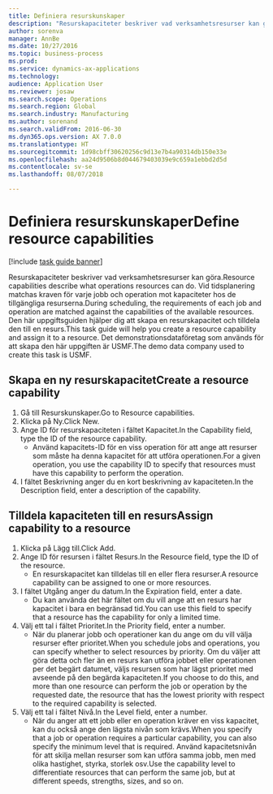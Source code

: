 ```yaml
--- 
title: Definiera resurskunskaper
description: "Resurskapaciteter beskriver vad verksamhetsresurser kan göra."
author: sorenva
manager: AnnBe
ms.date: 10/27/2016
ms.topic: business-process
ms.prod: 
ms.service: dynamics-ax-applications
ms.technology: 
audience: Application User
ms.reviewer: josaw
ms.search.scope: Operations
ms.search.region: Global
ms.search.industry: Manufacturing
ms.author: sorenand
ms.search.validFrom: 2016-06-30
ms.dyn365.ops.version: AX 7.0.0
ms.translationtype: HT
ms.sourcegitcommit: 1d98cbff30620256c9d13e7b4a90314db150e33e
ms.openlocfilehash: aa24d9506b8d044679403039e9c659a1ebbd2d5d
ms.contentlocale: sv-se
ms.lasthandoff: 08/07/2018

---
```

# <a name="define-resource-capabilities"></a><span data-ttu-id="d1b03-103">Definiera resurskunskaper</span><span class="sxs-lookup"><span data-stu-id="d1b03-103">Define resource capabilities</span></span>

[!include [task guide banner](../../includes/task-guide-banner.md)]

<span data-ttu-id="d1b03-104">Resurskapaciteter beskriver vad verksamhetsresurser kan göra.</span><span class="sxs-lookup"><span data-stu-id="d1b03-104">Resource capabilities describe what operations resources can do.</span></span> <span data-ttu-id="d1b03-105">Vid tidsplanering matchas kraven för varje jobb och operation mot kapaciteter hos de tillgängliga resurserna.</span><span class="sxs-lookup"><span data-stu-id="d1b03-105">During scheduling, the requirements of each job and operation are matched against the capabilities of the available resources.</span></span> <span data-ttu-id="d1b03-106">Den här uppgiftsguiden hjälper dig att skapa en resurskapacitet och tilldela den till en resurs.</span><span class="sxs-lookup"><span data-stu-id="d1b03-106">This task guide will help you create a resource capability and assign it to a resource.</span></span> <span data-ttu-id="d1b03-107">Det demonstrationsdataföretag som används för att skapa den här uppgiften är USMF.</span><span class="sxs-lookup"><span data-stu-id="d1b03-107">The demo data company used to create this task is USMF.</span></span>


## <a name="create-a-resource-capability"></a><span data-ttu-id="d1b03-108">Skapa en ny resurskapacitet</span><span class="sxs-lookup"><span data-stu-id="d1b03-108">Create a resource capability</span></span>
1. <span data-ttu-id="d1b03-109">Gå till Resurskunskaper.</span><span class="sxs-lookup"><span data-stu-id="d1b03-109">Go to Resource capabilities.</span></span>
2. <span data-ttu-id="d1b03-110">Klicka på Ny.</span><span class="sxs-lookup"><span data-stu-id="d1b03-110">Click New.</span></span>
3. <span data-ttu-id="d1b03-111">Ange ID för resurskapaciteten i fältet Kapacitet.</span><span class="sxs-lookup"><span data-stu-id="d1b03-111">In the Capability field, type the ID of the resource capability.</span></span>
    * <span data-ttu-id="d1b03-112">Använd kapacitets-ID för en viss operation för att ange att resurser som måste ha denna kapacitet för att utföra operationen.</span><span class="sxs-lookup"><span data-stu-id="d1b03-112">For a given operation, you use the capability ID to specify that resources must have this capability to perform the operation.</span></span>  
4. <span data-ttu-id="d1b03-113">I fältet Beskrivning anger du en kort beskrivning av kapaciteten.</span><span class="sxs-lookup"><span data-stu-id="d1b03-113">In the Description field, enter a description of the capability.</span></span>

## <a name="assign-capability-to-a-resource"></a><span data-ttu-id="d1b03-114">Tilldela kapaciteten till en resurs</span><span class="sxs-lookup"><span data-stu-id="d1b03-114">Assign capability to a resource</span></span>
1. <span data-ttu-id="d1b03-115">Klicka på Lägg till.</span><span class="sxs-lookup"><span data-stu-id="d1b03-115">Click Add.</span></span>
2. <span data-ttu-id="d1b03-116">Ange ID för resursen i fältet Resurs.</span><span class="sxs-lookup"><span data-stu-id="d1b03-116">In the Resource field, type the ID of the resource.</span></span>
    * <span data-ttu-id="d1b03-117">En resurskapacitet kan tilldelas till en eller flera resurser.</span><span class="sxs-lookup"><span data-stu-id="d1b03-117">A resource capability can be assigned to one or more resources.</span></span>  
3. <span data-ttu-id="d1b03-118">I fältet Utgång anger du datum.</span><span class="sxs-lookup"><span data-stu-id="d1b03-118">In the Expiration field, enter a date.</span></span>
    * <span data-ttu-id="d1b03-119">Du kan använda det här fältet om du vill ange att en resurs har kapacitet i bara en begränsad tid.</span><span class="sxs-lookup"><span data-stu-id="d1b03-119">You can use this field to specify that a resource has the capability for only a limited time.</span></span>  
4. <span data-ttu-id="d1b03-120">Välj ett tal i fältet Prioritet.</span><span class="sxs-lookup"><span data-stu-id="d1b03-120">In the Priority field, enter a number.</span></span>
    * <span data-ttu-id="d1b03-121">När du planerar jobb och operationer kan du ange om du vill välja resurser efter prioritet.</span><span class="sxs-lookup"><span data-stu-id="d1b03-121">When you schedule jobs and operations, you can specify whether to select resources by priority.</span></span> <span data-ttu-id="d1b03-122">Om du väljer att göra detta och fler än en resurs kan utföra jobbet eller operationen per det begärt datumet, väljs resursen som har lägst prioritet med avseende på den begärda kapaciteten.</span><span class="sxs-lookup"><span data-stu-id="d1b03-122">If you choose to do this, and more than one resource can perform the job or operation by the requested date, the resource that has the lowest priority with respect to the required capability is selected.</span></span>  
5. <span data-ttu-id="d1b03-123">Välj ett tal i fältet Nivå.</span><span class="sxs-lookup"><span data-stu-id="d1b03-123">In the Level field, enter a number.</span></span>
    * <span data-ttu-id="d1b03-124">När du anger att ett jobb eller en operation kräver en viss kapacitet, kan du också ange den lägsta nivån som krävs.</span><span class="sxs-lookup"><span data-stu-id="d1b03-124">When you specify that a job or operation requires a particular capability, you can also specify the minimum level that is required.</span></span> <span data-ttu-id="d1b03-125">Använd kapacitetsnivån för att skilja mellan resurser som kan utföra samma jobb, men med olika hastighet, styrka, storlek osv.</span><span class="sxs-lookup"><span data-stu-id="d1b03-125">Use the capability level to differentiate resources that can perform the same job, but at different speeds, strengths, sizes, and so on.</span></span>  



